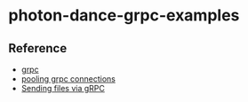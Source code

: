 # photon-dance-grpc-examples

## Reference

* [grpc](https://grpc.io/)
* [pooling grpc connections](https://mycodesmells.com/post/pooling-grpc-connections)
* [Sending files via gRPC](https://ops.tips/blog/sending-files-via-grpc/)
